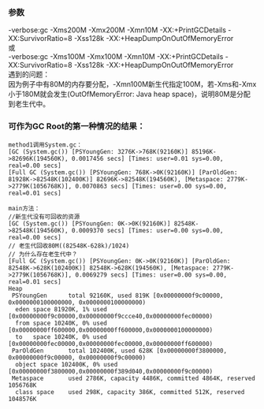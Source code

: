 ### 参数
-verbose:gc -Xms200M -Xmx200M -Xmn10M -XX:+PrintGCDetails -XX:SurvivorRatio=8 -Xss128k -XX:+HeapDumpOnOutOfMemoryError  
或  
-verbose:gc -Xms100M -Xmx100M -Xmn10M -XX:+PrintGCDetails -XX:SurvivorRatio=8 -Xss128k -XX:+HeapDumpOnOutOfMemoryError  
遇到的问题：  
因为例子中有80M的内存要分配，-Xmn100M新生代指定100M，若-Xms和-Xmx小于180M就会发生(OutOfMemoryError: Java heap space)，说明80M是分配到老生代中。

### 可作为GC Root的第一种情况的结果：  
```
method1调用System.gc：  
[GC (System.gc()) [PSYoungGen: 3276K->768K(92160K)] 85196K->82696K(194560K), 0.0017456 secs] [Times: user=0.01 sys=0.00, real=0.00 secs] 
[Full GC (System.gc()) [PSYoungGen: 768K->0K(92160K)] [ParOldGen: 81928K->82548K(102400K)] 82696K->82548K(194560K), [Metaspace: 2779K->2779K(1056768K)], 0.0070863 secs] [Times: user=0.00 sys=0.00, real=0.01 secs] 

main方法：  
//新生代没有可回收的资源  
[GC (System.gc()) [PSYoungGen: 0K->0K(92160K)] 82548K->82548K(194560K), 0.0009370 secs] [Times: user=0.00 sys=0.00, real=0.00 secs] 
// 老生代回收80M((82548K-628k)/1024)
// 为什么存在老生代中？
[Full GC (System.gc()) [PSYoungGen: 0K->0K(92160K)] [ParOldGen: 82548K->628K(102400K)] 82548K->628K(194560K), [Metaspace: 2779K->2779K(1056768K)], 0.0069279 secs] [Times: user=0.00 sys=0.00, real=0.01 secs] 
Heap
 PSYoungGen      total 92160K, used 819K [0x00000000f9c00000, 0x0000000100000000, 0x0000000100000000)
  eden space 81920K, 1% used [0x00000000f9c00000,0x00000000f9ccce40,0x00000000fec00000)
  from space 10240K, 0% used [0x00000000ff600000,0x00000000ff600000,0x0000000100000000)
  to   space 10240K, 0% used [0x00000000fec00000,0x00000000fec00000,0x00000000ff600000)
 ParOldGen       total 102400K, used 628K [0x00000000f3800000, 0x00000000f9c00000, 0x00000000f9c00000)
  object space 102400K, 0% used [0x00000000f3800000,0x00000000f389d040,0x00000000f9c00000)
 Metaspace       used 2786K, capacity 4486K, committed 4864K, reserved 1056768K
  class space    used 298K, capacity 386K, committed 512K, reserved 1048576K

```
